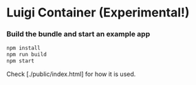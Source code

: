 
# Luigi Container (Experimental!)

### Build the bundle and start an example app

```bash
npm install
npm run build
npm start
```

Check [./public/index.html] for how it is used.
